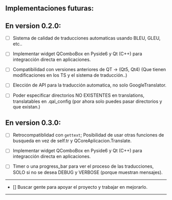 ## Implementaciones futuras:


## En version 0.2.0:
- [ ] Sistema de calidad de traducciones automaticas usando BLEU, GLEU, etc..
- [ ] Implementar widget QComboBox en Pyside6 y Qt (C++) para integracción directa en aplicaciones.
- [ ] Compatibilidad con versiones anteriores de QT -> (Qt5, Qt4) (Que tienen modificaciones en los TS y el sistema de traducción..)
- [ ] Elección de API para la traducción automatica, no solo GoogleTranslator.
- [ ] Poder especificar directorios NO EXISTENTES en translations, translatables en .qal_config (por ahora solo puedes pasar directorios y que existan.)


## En version 0.3.0:
- [ ] Retrocompatiblidad con ``gettext``; Posibilidad de usar otras funciones de busqueda en vez de self.tr y QCoreAplicacion.Translate.
- [ ] Implementar widget QComboBox en Pyside6 y Qt (C++) para integracción directa en aplicaciones.
- [ ] Timer o una progress_bar para ver el proceso de las traducciones, SOLO si no se desea DEBUG y VERBOSE (porque muestran mensajes).



---
- [] Buscar gente para apoyar el proyecto y trabajar en mejorarlo.
---